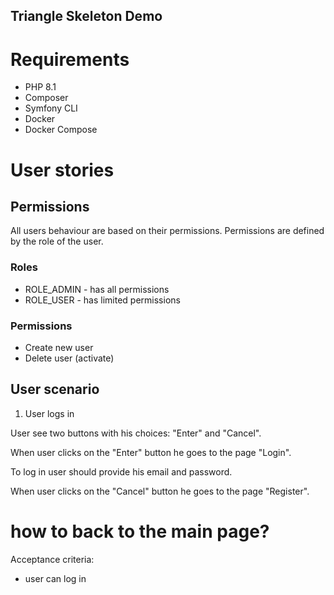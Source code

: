 ## Triangle Skeleton Demo

# Requirements
- PHP 8.1
- Composer
- Symfony CLI
- Docker
- Docker Compose

# User stories

## Permissions

All users behaviour are based on their permissions. 
Permissions are defined by the role of the user.

### Roles

- ROLE_ADMIN - has all permissions
- ROLE_USER - has limited permissions

### Permissions

- Create new user
- Delete user (activate)

## User scenario

1. User logs in

User see two buttons with his choices: "Enter" and "Cancel".

When user clicks on the "Enter" button he goes to the page "Login".

To log in user should provide his email and password.

When user clicks on the "Cancel" button he goes to the page "Register".

# how to back to the main page?

Acceptance criteria:
- user can log in
